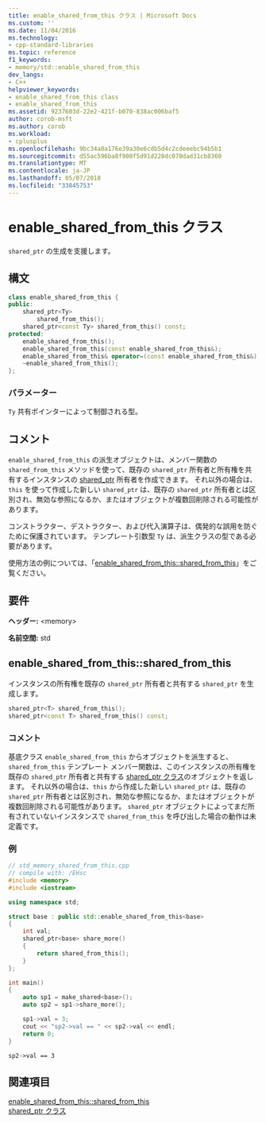 ```yaml
---
title: enable_shared_from_this クラス | Microsoft Docs
ms.custom: ''
ms.date: 11/04/2016
ms.technology:
- cpp-standard-libraries
ms.topic: reference
f1_keywords:
- memory/std::enable_shared_from_this
dev_langs:
- C++
helpviewer_keywords:
- enable_shared_from_this class
- enable_shared_from_this
ms.assetid: 9237603d-22e2-421f-b070-838ac006baf5
author: corob-msft
ms.author: corob
ms.workload:
- cplusplus
ms.openlocfilehash: 9bc34a0a176e39a30e6cdb5d4c2cdeeebc94b5b1
ms.sourcegitcommit: d55ac596ba8f908f5d91d228dc070dad31cb8360
ms.translationtype: MT
ms.contentlocale: ja-JP
ms.lasthandoff: 05/07/2018
ms.locfileid: "33845753"
---
```

# <a name="enablesharedfromthis-class"></a>enable_shared_from_this クラス

`shared_ptr` の生成を支援します。

## <a name="syntax"></a>構文

```cpp
class enable_shared_from_this {
public:
    shared_ptr<Ty>
        shared_from_this();
    shared_ptr<const Ty> shared_from_this() const;
protected:
    enable_shared_from_this();
    enable_shared_from_this(const enable_shared_from_this&);
    enable_shared_from_this& operator=(const enable_shared_from_this&);
    ~enable_shared_from_this();
};
```

### <a name="parameters"></a>パラメーター

`Ty` 共有ポインターによって制御される型。

## <a name="remarks"></a>コメント

`enable_shared_from_this` の派生オブジェクトは、メンバー関数の `shared_from_this` メソッドを使って、既存の `shared_ptr` 所有者と所有権を共有するインスタンスの [shared_ptr](../standard-library/shared-ptr-class.md) 所有者を作成できます。 それ以外の場合は、`this` を使って作成した新しい `shared_ptr` は、既存の `shared_ptr` 所有者とは区別され、無効な参照になるか、またはオブジェクトが複数回削除される可能性があります。

コンストラクター、デストラクター、および代入演算子は、偶発的な誤用を防ぐために保護されています。 テンプレート引数型 `Ty` は、派生クラスの型である必要があります。

使用方法の例については、「[enable_shared_from_this::shared_from_this](#shared_from_this)」をご覧ください。

## <a name="requirements"></a>要件

**ヘッダー:** \<memory>

**名前空間:** std

## <a name="shared_from_this"></a>  enable_shared_from_this::shared_from_this

インスタンスの所有権を既存の `shared_ptr` 所有者と共有する `shared_ptr` を生成します。

```cpp
shared_ptr<T> shared_from_this();
shared_ptr<const T> shared_from_this() const;
```

### <a name="remarks"></a>コメント

基底クラス `enable_shared_from_this` からオブジェクトを派生すると、`shared_from_this` テンプレート メンバー関数は、このインスタンスの所有権を既存の `shared_ptr` 所有者と共有する [shared_ptr クラス](../standard-library/shared-ptr-class.md)のオブジェクトを返します。 それ以外の場合は、`this` から作成した新しい `shared_ptr` は、既存の `shared_ptr` 所有者とは区別され、無効な参照になるか、またはオブジェクトが複数回削除される可能性があります。 `shared_ptr` オブジェクトによってまだ所有されていないインスタンスで `shared_from_this` を呼び出した場合の動作は未定義です。

### <a name="example"></a>例

```cpp
// std_memory_shared_from_this.cpp
// compile with: /EHsc
#include <memory>
#include <iostream>

using namespace std;

struct base : public std::enable_shared_from_this<base>
{
    int val;
    shared_ptr<base> share_more()
    {
        return shared_from_this();
    }
};

int main()
{
    auto sp1 = make_shared<base>();
    auto sp2 = sp1->share_more();

    sp1->val = 3;
    cout << "sp2->val == " << sp2->val << endl;
    return 0;
}
```

```Output
sp2->val == 3
```

## <a name="see-also"></a>関連項目

[enable_shared_from_this::shared_from_this](#shared_from_this)<br/>
[shared_ptr クラス](../standard-library/shared-ptr-class.md)<br/>